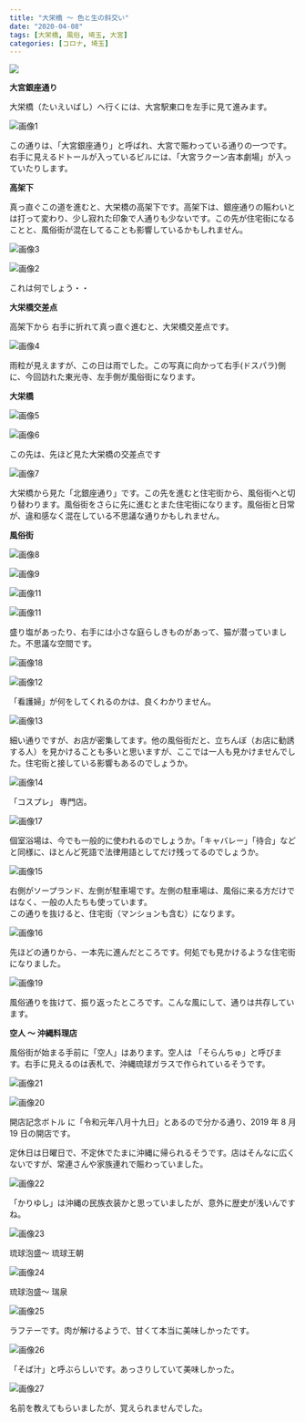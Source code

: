 ```yaml
---
title: "大栄橋 〜 色と生の斜交い"
date: "2020-04-08"
tags: [大栄橋, 風俗, 埼玉, 大宮]
categories: [コロナ, 埼玉]
---
```


![](https://assets.st-note.com/production/uploads/images/22451654/rectangle_large_type_2_15befdd28732305bf6b9570c4ceffb2a.jpg?width=800)

**大宮銀座通り**

大栄橋（たいえいばし）へ行くには、大宮駅東口を左手に見て進みます。

![画像1](/assets/nd7d0c9f776de_picture_pc_44b080dd62dc1c1acfe784ad4af3f08a.jpg)

この通りは、「大宮銀座通り」と呼ばれ、大宮で賑わっている通りの一つです。 右手に見えるドトールが入っているビルには、「大宮ラクーン吉本劇場」が入っていたりします。

**高架下**

真っ直ぐこの道を進むと、大栄橋の高架下です。高架下は、銀座通りの賑わいとは打って変わり、少し寂れた印象で人通りも少ないです。この先が住宅街になることと、風俗街が混在してることも影響しているかもしれません。

![画像3](/assets/nd7d0c9f776de_picture_pc_571266853d741eb74ca2f5406a4f2899.jpg)

![画像2](/assets/nd7d0c9f776de_picture_pc_98c4301fea1461b3370742043694ba2b.jpg)

これは何でしょう・・

**大栄橋交差点**

高架下から 右手に折れて真っ直ぐ進むと、大栄橋交差点です。

![画像4](/assets/nd7d0c9f776de_picture_pc_8492004a3ffe6e2ebdeee0ec7539fdef.jpg)

雨粒が見えますが、この日は雨でした。この写真に向かって右手(ドスパラ)側に、今回訪れた東光寺、左手側が風俗街になります。

**大栄橋**

![画像5](/assets/nd7d0c9f776de_picture_pc_6aa5a19be5d07dac09a9ce8d283d04ed.jpg)

![画像6](/assets/nd7d0c9f776de_picture_pc_d0d4a525275534792e916a61ca2132b7.jpg)

この先は、先ほど見た大栄橋の交差点です

![画像7](/assets/nd7d0c9f776de_picture_pc_037b680d6d69042f0a91723eeb9e4981.jpg)

大栄橋から見た「北銀座通り」です。この先を進むと住宅街から、風俗街へと切り替わります。風俗街をさらに先に進むとまた住宅街になります。風俗街と日常が、違和感なく混在している不思議な通りかもしれません。

**風俗街**

![画像8](/assets/nd7d0c9f776de_picture_pc_c64016661eea74221ab89257c413ef89.jpg)

![画像9](/assets/nd7d0c9f776de_picture_pc_75d3620fb683a2bb2b9c47f2329a59c9.jpg)

![画像11](/assets/nd7d0c9f776de_picture_pc_ca151dd6c4dfd49a4473d6cb56d548ac.jpg)

![画像11](/assets/nd7d0c9f776de_picture_pc_c8f779e97e13e590ec0c37c1a10984fc.jpg)

盛り塩があったり、右手には小さな庭らしきものがあって、猫が潜っていました。不思議な空間です。

![画像18](/assets/nd7d0c9f776de_picture_pc_e152bc4ebe2ad5638ef7984b1830fff4.jpg)

![画像12](/assets/nd7d0c9f776de_picture_pc_bb518a2cd9216cec9ad4c99d94d5c2b9.jpg)

「看護婦」が何をしてくれるのかは、良くわかりません。

![画像13](/assets/nd7d0c9f776de_picture_pc_551e78994cb9bfc66bfc575e9ca116cf.jpg)

細い通りですが、お店が密集してます。他の風俗街だと、立ちんぼ（お店に勧誘する人）を見かけることも多いと思いますが、ここでは一人も見かけませんでした。住宅街と接している影響もあるのでしょうか。

![画像14](/assets/nd7d0c9f776de_picture_pc_6a1be787cce768d87e3c6c3f05f4d150.jpg)

「コスプレ」 専門店。

![画像17](/assets/nd7d0c9f776de_picture_pc_59ed42f962bab21f8cd96931610effe6.jpg)

個室浴場は、今でも一般的に使われるのでしょうか。「キャバレー」「待合」などと同様に、ほとんど死語で法律用語としてだけ残ってるのでしょうか。

![画像15](/assets/nd7d0c9f776de_picture_pc_143fba415d62c86ce7d876502268208e.jpg)

右側がソープランド、左側が駐車場です。左側の駐車場は、風俗に来る方だけではなく、一般の人たちも使っています。  
この通りを抜けると、住宅街（マンションも含む）になります。

![画像16](/assets/nd7d0c9f776de_picture_pc_2cabb69b58bdae9032c571c57909bd02.jpg)

先ほどの通りから、一本先に進んだところです。何処でも見かけるような住宅街になりました。

![画像19](/assets/nd7d0c9f776de_picture_pc_b207e477fdd96d7b39b29e53fc94d834.jpg)

風俗通りを抜けて、振り返ったところです。こんな風にして、通りは共存しています。

**空人 〜 沖縄料理店**

風俗街が始まる手前に「空人」はあります。空人は 「そらんちゅ」と呼びます。右手に見えるのは表札で、沖縄琉球ガラスで作られているそうです。

![画像21](/assets/nd7d0c9f776de_picture_pc_0bbfe94f43af3253ac82b01858676e35.jpg)

![画像20](/assets/nd7d0c9f776de_picture_pc_44342c7a4020e29166f799528c74bd97.jpg)

開店記念ボトル に「令和元年八月十九日」とあるので分かる通り、2019 年 8 月 19 日の開店です。

定休日は日曜日で、不定休でたまに沖縄に帰られるそうです。店はそんなに広くないですが、常連さんや家族連れで賑わっていました。

![画像22](/assets/nd7d0c9f776de_picture_pc_c80e411c7f609ec290142c817701802c.jpg)

「かりゆし」は沖縄の民族衣装かと思っていましたが、意外に歴史が浅いんですね。

![画像23](/assets/nd7d0c9f776de_picture_pc_a2b745ccaa9b8af32b8913bc6dcba48c.jpg)

琉球泡盛〜 琉球王朝

![画像24](/assets/nd7d0c9f776de_picture_pc_056e9c31dd2d9d6a77ce61a4628b1321.jpg)

琉球泡盛〜 瑞泉

![画像25](/assets/nd7d0c9f776de_picture_pc_23a82eb5ed6c6d03ba0b67e6c390a662.jpg)

ラフテーです。肉が解けるようで、甘くて本当に美味しかったです。

![画像26](/assets/nd7d0c9f776de_picture_pc_2530117d7852acd6ee033949b01ab68c.jpg)

「そば汁」と呼ぶらしいです。あっさりしていて美味しかった。

![画像27](/assets/nd7d0c9f776de_picture_pc_c9fa6e726454dc4fb12d5dd4ed44b45c.jpg)

名前を教えてもらいましたが、覚えられませんでした。
